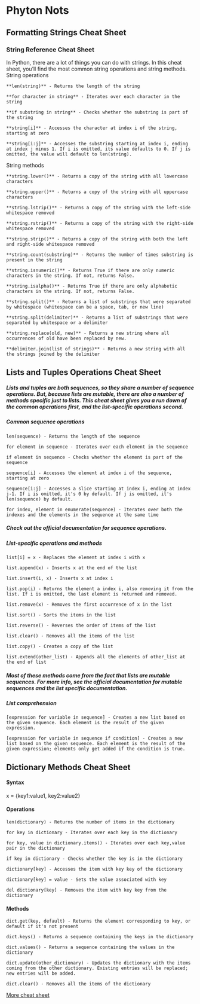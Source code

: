 # Phyton Nots

## Formatting Strings Cheat Sheet

### String Reference Cheat Sheet

In Python, there are a lot of things you can do with strings. In this cheat sheet, you’ll find the most common string operations and string methods.
String operations

    **len(string)** - Returns the length of the string

    **for character in string** - Iterates over each character in the string

    **if substring in string** - Checks whether the substring is part of the string

    **string[i]** - Accesses the character at index i of the string, starting at zero

    **string[i:j]** - Accesses the substring starting at index i, ending at index j minus 1. If i is omitted, its value defaults to 0. If j is omitted, the value will default to len(string).

String methods

    **string.lower()** - Returns a copy of the string with all lowercase characters

    **string.upper()** - Returns a copy of the string with all uppercase characters

    **string.lstrip()** - Returns a copy of the string with the left-side whitespace removed

    **string.rstrip()** - Returns a copy of the string with the right-side whitespace removed

    **string.strip()** - Returns a copy of the string with both the left and right-side whitespace removed

    **string.count(substring)** - Returns the number of times substring is present in the string

    **string.isnumeric()** - Returns True if there are only numeric characters in the string. If not, returns False.

    **string.isalpha()** - Returns True if there are only alphabetic characters in the string. If not, returns False.

    **string.split()** - Returns a list of substrings that were separated by whitespace (whitespace can be a space, tab, or new line)

    **string.split(delimiter)** - Returns a list of substrings that were separated by whitespace or a delimiter

    **string.replace(old, new)** - Returns a new string where all occurrences of old have been replaced by new.

    **delimiter.join(list of strings)** - Returns a new string with all the strings joined by the delimiter 
    
    
## Lists and Tuples Operations Cheat Sheet

##### Lists and tuples are both sequences, so they share a number of sequence operations. But, because lists are mutable, there are also a number of methods specific just to lists. This cheat sheet gives you a run down of the common operations first, and the list-specific operations second.
##### Common sequence operations

    len(sequence) - Returns the length of the sequence

    for element in sequence - Iterates over each element in the sequence

    if element in sequence - Checks whether the element is part of the sequence

    sequence[i] - Accesses the element at index i of the sequence, starting at zero

    sequence[i:j] - Accesses a slice starting at index i, ending at index j-1. If i is omitted, it's 0 by default. If j is omitted, it's len(sequence) by default.

    for index, element in enumerate(sequence) - Iterates over both the indexes and the elements in the sequence at the same time

##### Check out the official documentation for sequence operations.
##### List-specific operations and methods

    list[i] = x - Replaces the element at index i with x

    list.append(x) - Inserts x at the end of the list

    list.insert(i, x) - Inserts x at index i

    list.pop(i) - Returns the element a index i, also removing it from the list. If i is omitted, the last element is returned and removed.

    list.remove(x) - Removes the first occurrence of x in the list

    list.sort() - Sorts the items in the list

    list.reverse() - Reverses the order of items of the list

    list.clear() - Removes all the items of the list

    list.copy() - Creates a copy of the list

    list.extend(other_list) - Appends all the elements of other_list at the end of list

##### Most of these methods come from the fact that lists are mutable sequences. For more info, see the official documentation for mutable sequences and the list specific documentation.
##### List comprehension

    [expression for variable in sequence] - Creates a new list based on the given sequence. Each element is the result of the given expression.

    [expression for variable in sequence if condition] - Creates a new list based on the given sequence. Each element is the result of the given expression; elements only get added if the condition is true.  
    
## Dictionary Methods Cheat Sheet

#### Syntax

x = {key1:value1, key2:value2} 

#### Operations

    len(dictionary) - Returns the number of items in the dictionary

    for key in dictionary - Iterates over each key in the dictionary

    for key, value in dictionary.items() - Iterates over each key,value pair in the dictionary

    if key in dictionary - Checks whether the key is in the dictionary

    dictionary[key] - Accesses the item with key key of the dictionary

    dictionary[key] = value - Sets the value associated with key

    del dictionary[key] - Removes the item with key key from the dictionary

#### Methods

    dict.get(key, default) - Returns the element corresponding to key, or default if it's not present

    dict.keys() - Returns a sequence containing the keys in the dictionary

    dict.values() - Returns a sequence containing the values in the dictionary

    dict.update(other_dictionary) - Updates the dictionary with the items coming from the other dictionary. Existing entries will be replaced; new entries will be added.

    dict.clear() - Removes all the items of the dictionary

[More cheat sheet](https://docs.python.org/3/library/stdtypes.html#mapping-types-dict)
